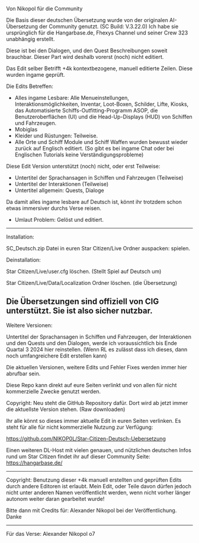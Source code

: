 Von Nikopol für die Community


Die Basis dieser deutschen Übersetzung wurde von der originalen AI-Übersetzung der Community genutzt. (SC Build: V.3.22.0)
Ich habe sie ursprünglich für die Hangarbase.de, Fhexys Channel und seiner Crew 323 unabhängig erstellt.

Diese ist bei den Dialogen, und den Quest Beschreibungen soweit brauchbar.
Dieser Part wird deshalb vorerst (noch) nicht editiert.

Das Edit selber Betrifft +4k kontextbezogene, manuell editierte Zeilen. 
Diese wurden ingame geprüft.


Die Edits Betreffen:

- Alles ingame Lesbare: 
Alle Menueinstellungen, Interaktionsmöglichkeiten, Inventar, Loot-Boxen, Schilder, Lifte, Kiosks, das Automatisierte Schiffs-Outfitting-Programm ASOP, 
die Benutzeroberflächen (UI) und die Head-Up-Displays (HUD) von Schiffen und Fahrzeugen.
- Mobiglas
- Kleider und Rüstungen: Teilweise.
- Alle Orte und Schiff Module und Schiff Waffen wurden bewusst wieder zurück auf Englisch editiert.
(So gibt es bei ingame Chat oder bei Englischen Tutorials keine Verständigungsprobleme)


Diese Edit Version unterstützt (noch) nicht, oder erst Teilweise:

- Untertitel der Sprachansagen in Schiffen und Fahrzeugen (Teilweise)
- Untertitel der Interaktionen (Teilweise)
- Untertitel allgemein: Quests, Dialoge


Da damit alles ingame lesbare auf Deutsch ist, könnt ihr trotzdem schon etwas immersiver durchs Verse reisen.


- Umlaut Problem:
Gelöst und editiert.

---------------
Installation: 

SC_Deutsch.zip Datei in euren Star Citizen/Live Ordner auspacken: spielen.


Deinstallation: 

Star Citizen/Live/user.cfg löschen. (Stellt Spiel auf Deutsch um)

Star Citizen/Live/Data/Localization Ordner löschen. (die Übersetzung)

Die Übersetzungen sind offiziell von CIG unterstützt. 
Sie ist also sicher nutzbar.
-------------


Weitere Versionen:

Untertitel der Sprachansagen in Schiffen und Fahrzeugen, der Interaktionen und den Quests und den Dialogen, 
werde ich voraussichtlich bis Ende Quartal 3 2024 hier reinstellen. 
(Wenn RL es zulässt dass ich dieses, dann noch umfangreichere Edit erstellen kann)



Die aktuellen Versionen, weitere Edits und Fehler Fixes  werden immer hier abrufbar sein.


Diese Repo kann direkt auf eure Seiten verlinkt und von allen für nicht kommerzielle Zwecke genutzt werden.

Copyright:
Neu steht die GitHub Repository dafür.
Dort wird ab jetzt immer die aktuellste Version stehen. (Raw downloaden)

Ihr alle könnt so dieses immer aktuelle Edit in euren Seiten verlinken.
Es steht für alle für nicht kommerzielle Nutzung zur Verfügung:

https://github.com/NIKOP0L/Star-Citizen-Deutsch-Uebersetzung


Einen weiteren DL-Host mit vielen genauen, und nützlichen deutschen Infos rund um Star Citizen findet ihr auf dieser Community Seite:
https://hangarbase.de/


------------------

Copyright:
Benutzung dieser +4k manuell erstellten und geprüften Edits durch andere Editoren ist erlaubt.
Mein Edit, oder Teile davon dürfen jedoch nicht unter anderen Namen veröffentlicht werden, 
wenn nicht vorher länger autonom weiter daran gearbeitet wurde!

Bitte dann mit Credits für: Alexander Nikopol bei der Veröffentlichung. Danke

----------------


Für das Verse: Alexander Nikopol o7
